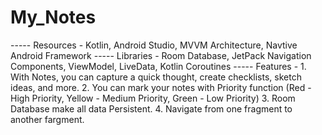 # My_Notes
----- Resources - Kotlin, Android Studio, MVVM Architecture, Navtive Android Framework
----- Libraries - Room Database, JetPack Navigation Components, ViewModel, LiveData, Kotlin Coroutines
----- Features - 1. With Notes, you can capture a quick thought, create checklists, sketch ideas, and more.
           2. You can mark your notes with Priority function (Red - High Priority, Yellow - Medium Priority, Green -  Low Priority)
           3. Room Database make all data Persistent.
           4. Navigate from one fragment to another fargment.
